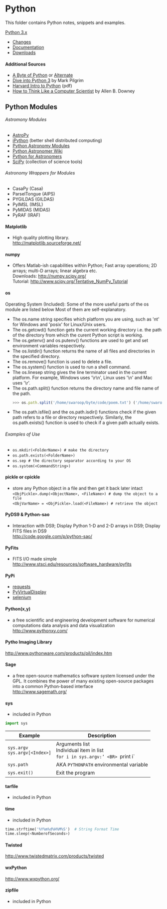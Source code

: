 # Python

This folder contains Python notes, snippets and examples.

[Python 3.x](https://www.python.org)  

* [Changes](http://docs.python.org/modindex.html)  
* [Documentation](http://www.python.org/doc/ )   
* [Downloads](http://www.python.org/download/)  

#### Additional Sources  
* [A Byte of Python](www.byteofpython.info) or [Alternate](http://www.ibiblio.org/swaroopch/byteofpython/read/)
* [Dive into Python 3](https://diveintopython3.net/) by Mark Pilgrim  
* [Harvard Intro to Python](http://tdc-www.harvard.edu/Python.pdf) (pdf)
* [How to Think Like a Computer Scientist](https://www.greenteapress.com/thinkpython/html/index.html ) by Allen B. Downey

## Python Modules

###### Astromony Modules
  *	[AstroPy](http://www.astro.washington.edu/users/rowen/AstroPy.html) 
  *	[iPython](http://ipython.scipy.org/) (better shell distributed computing)   
  *	[Python Astronomy Modules](http://astlib.sourceforge.net/) 
  *	[Python Astronomer Wiki](http://macsingularity.org/astrowiki/tiki-index.php?page=python)   
  *	[Python for Astronomers](http://www.iac.es/sieinvens/siepedia/pmwiki.php?n=HOWTOs.EmpezandoPython)  
  *	[SciPy](http://www.scipy.org/) (collection of science tools)   

###### Astronomy Wrappers for Modules
  * CasaPy (Casa)
  * ParselTongue (AIPS)
  * PYGILDAS (GILDAS)
  * PyIMSL (IMSL)
  * PyMIDAS (MIDAS)
  * PyRAF (IRAF)

#### Matplotlib  
* High quality plotting library.  
http://matplotlib.sourceforge.net/  

#### numpy
* Offers Matlab-ish capabilities within Python; Fast array operations; 2D arrays; multi-D arrays; linear algebra etc.  
Downloads: http://numpy.scipy.org/  
Tutorial: http://www.scipy.org/Tentative_NumPy_Tutorial  

#### os
Operating System (Included): Some of the more useful parts of the os module are listed below Most of them are self-explanatory.
* The os.name string specifies which platform you are using, such as 'nt' for Windows and 'posix' for Linux/Unix users.
* The os.getcwd() function gets the current working directory i.e. the path of the directory from which the curent Python script is working.
* The os.getenv() and os.putenv() functions are used to get and set environment variables respectively.
* The os.listdir() function returns the name of all files and directories in the specified directory.
* The os.remove() function is used to delete a file.
* The os.system() function is used to run a shell command.
* The os.linesep string gives the line terminator used in the current platform. For example, Windows uses '\r\n', Linux uses '\n' and Mac uses '\r'.
* The os.path.split() function returns the directory name and file name of the path.
  ```javascript
  >>> os.path.split('/home/swaroop/byte/code/poem.txt') ('/home/swaroop/byte/code', 'poem.txt')
  ```
* The os.path.isfile() and the os.path.isdir() functions check if the given path refers to a file or directory respectively. Similarly, the os.path.exists() function is used to check if a given path actually exists.

###### Examples of Use
* `os.mkdir(<FolderName>) # make the directory` 
* `os.path.exists(<FolderName>) `
* `os.sep # the directory separator according to your OS`
* `os.system(<CommandString>) `

#### pickle or cpickle
* store any Python object in a file and then get it back later intact  
`<ObjPickle>.dump(<ObjectName>, <FileName>) # dump the object to a file`  
`<ObjVarName> = <ObjPickle>.load(<FileName>) # retrieve the object`

#### PyDS9 & Python-sao
* Interaction with DS9; Display Python 1-D and 2-D arrays in DS9; Display FITS files in DS9  
  http://code.google.com/p/python-sao/   

#### PyFits  
* FITS I/O made simple  
http://www.stsci.edu/resources/software_hardware/pyfits 

#### PyPi

  * [requests](https://pypi.org/project/requests/) 
  * [PyVirtualDisplay](https://pypi.org/project/PyVirtualDisplay/) 
  * [selenium](https://pypi.org/project/selenium/)

#### Python(x,y)  
* a free scientific and engineering development software for numerical computations data analysis and data visualization  
  http://www.pythonxy.com/

#### Pytho Imaging Library 
  http://www.pythonware.com/products/pil/index.htm

#### Sage  
* a free open-source mathematics software system licensed under the GPL. It combines the power of many existing open-source packages into a common Python-based interface  
  http://www.sagemath.org/

#### sys 
* included in Python  
```python
import sys
```
  | Example | Description | 
  | --- | --- |  
  | `sys.argv` <BR> `sys.argv[<Index>]`|Arguments list <BR> Individual item in list <BR> `for i in sys.argv:’ <BR> `print i` | 
  |  `sys.path`|AKA `PYTHONPATH` environmental variable| 
  |  `sys.exit()`|Exit the program| 

#### tarfile 
* included in Python  

#### time 
* included in Python  
```python
time.strftime('%Y%m%d%H%M%S')  # String Format Time
time.sleep(<NumberofSeconds>)
```

#### Twisted
  http://www.twistedmatrix.com/products/twisted

#### wxPython
  http://www.wxpython.org/  

#### zipfile 
* included in Python  

